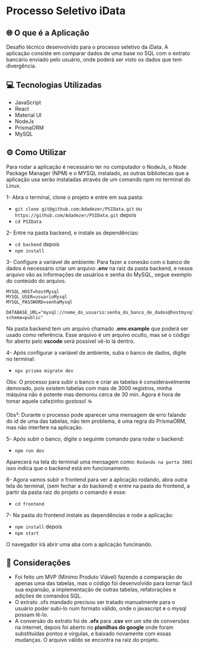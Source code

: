 # Processo Seletivo iData

## 🌐 O que é a Aplicação
Desafio técnico desenvolvido para o processo seletivo da iData.
A aplicação consiste em comparar dados de uma base no SQL com o extrato bancário enviado pelo usuário, onde poderá ser visto os dados que tem divergência.

## 💻 Tecnologias Utilizadas
- JavaScript
- React
- Material UI
- NodeJs
- PrismaORM
- MySQL

## ⚙️ Como Utilizar
Para rodar a aplicação é necessário ter no computador o NodeJs, o Node Package Manager (NPM)  e o MYSQL instalado, as outras bibliotecas que a aplicação usa serão instaladas através de um comando npm no terminal do Linux.

 1- Abra o terminal, clone o projeto e entre em sua pasta:

 - `git clone git@github.com:Adadezer/PSIData.git` ou  `https://github.com/Adadezer/PSIData.git`
depois
- `cd PSIData`

2- Entre na pasta backend, e instale as dependências:
-  `cd backend`
depois
 - `npm install`
 
3-  Configure a variável de ambiente:
Para fazer a conexão com o banco de dados é necessário criar um arquivo **.env** na raiz da pasta backend, e nesse arquivo vão as informações de usuários e senha do MySQL, segue exemplo do conteúdo do arquivo.
```
MYSQL_HOST=hostMysql
MYSQL_USER=usuarioMysql
MYSQL_PASSWORD=senhaMysql

DATABASE_URL="mysql://nome_do_usuario:senha_do_banco_de_dados@hostmysql:3306/psIdata?schema=public"
```
Na pasta backend tem um arquivo chamado **.env.example** que poderá ser usado como referência.
Esse arquivo é um arquivo oculto, mas se o código for aberto pelo **vscode** será possível vê-lo lá dentro.

4- Após configurar a variável de ambiente, suba o banco de dados, digite no terminal:
 - `npx prisma migrate dev`
 
 Obs: O processo para subir o banco e criar as tabelas é consideravelmente demorado, pois existem tabelas com mais de 3000 registros, minha máquina não é potente mas demorou cerca de 30 min. 
 Agora é hora de tomar aquele cafezinho gostoso! ☕
 
 Obs²: Durante o processo pode aparecer uma mensagem de erro falando do id de uma das tabelas, não tem problema, é uma regra do PrismaORM, mas não interfere na aplicação.

5- Após subir o banco, digite o seguinte comando para rodar o backend:

 - `npm run dev`

Aparecerá na tela do terminal uma mensagem como: `Rodando na porta 3001` isso indica que o backend está em funcionamento.

6- Agora vamos subir o frontend para ver a aplicação rodando, abra outra tela do terminal, (sem fechar a do backend) e entre na pasta do frontend, a partir da pasta raiz do projeto o comando é esse:

 - `cd frontend`
 
 7- Na pasta do frontend instale as dependências e rode a aplicação:
  - `npm install`
 depois
 - `npm start`

O navegador irá abrir uma aba com a aplicação funcinando.

## 📌 Considerações

 - Foi feito um MVP (Mínimo Produto Viável) fazendo a comparação de apenas uma das tabelas, mas o código foi desenvolvido para tornar fácil sua expansão, a implementação de outras tabelas, refatorações e adições de comandos SQL.
 - O extrato .ofx mandado precisou ser tratado manualmente para o usuário poder subi-lo num formato válido, onde o javascript e o mysql possam lê-lo.
 - A conversão do extrato foi de **.ofx** para **.csv** em um site de conversões na internet, depois foi aberto no **planilhas do google** onde foram substituídas pontos e vírgulas, e baixado novamente com essas mudanças. O arquivo válido se encontra na raiz do projeto.